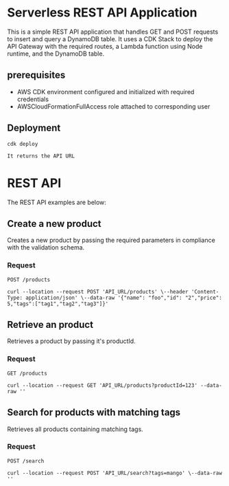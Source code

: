 # Serverless REST API Application

This is a simple REST API application that handles GET and POST requests to
insert and query a DynamoDB table. It uses a CDK Stack to deploy the
API Gateway with the required routes, a Lambda function using Node runtime,
and the DynamoDB table.

## prerequisites

  * AWS CDK environment configured and initialized with required credentials
  * AWSCloudFormationFullAccess role attached to corresponding user

## Deployment

    cdk deploy

    It returns the API URL

# REST API

The REST API examples are below:

## Create a new product

Creates a new product by passing the required parameters in
compliance with the validation schema.


### Request

`POST /products`

    curl --location --request POST 'API_URL/products' \--header 'Content-Type: application/json' \--data-raw '{"name": "foo","id": "2","price": 5,"tags":["tag1","tag2","tag3"]}'


## Retrieve an product

Retrieves a product by passing it's productId.

### Request

`GET /products`

    curl --location --request GET 'API_URL/products?productId=123' --data-raw ''


## Search for products with matching tags

Retrieves all products containing matching tags.

### Request

`POST /search`

    curl --location --request POST 'API_URL/search?tags=mango' \--data-raw ''
